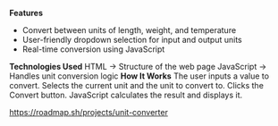 **Features**
- Convert between units of length, weight, and temperature
- User-friendly dropdown selection for input and output units
- Real-time conversion using JavaScript

**Technologies Used**
HTML → Structure of the web page
JavaScript → Handles unit conversion logic
**How It Works**
The user inputs a value to convert.
Selects the current unit and the unit to convert to.
Clicks the Convert button.
JavaScript calculates the result and displays it.



https://roadmap.sh/projects/unit-converter